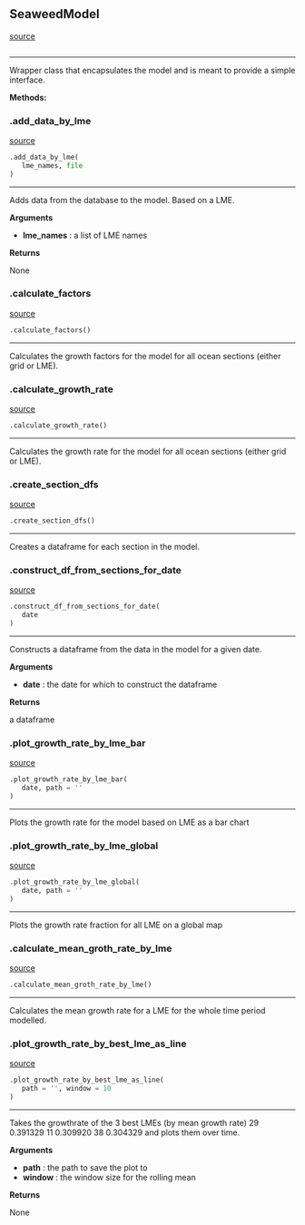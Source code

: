 #


## SeaweedModel
[source](https://github.com/allfed/Seaweed-Growth-Model/blob/master/src/seaweed_model.py/#L11)
```python 

```


---
Wrapper class that encapsulates the model
and is meant to provide a simple interface.


**Methods:**


### .add_data_by_lme
[source](https://github.com/allfed/Seaweed-Growth-Model/blob/master/src/seaweed_model.py/#L22)
```python
.add_data_by_lme(
   lme_names, file
)
```

---
Adds data from the database to the model.
Based on a LME.

**Arguments**

* **lme_names**  : a list of LME names


**Returns**

None

### .calculate_factors
[source](https://github.com/allfed/Seaweed-Growth-Model/blob/master/src/seaweed_model.py/#L43)
```python
.calculate_factors()
```

---
Calculates the growth factors for the model
for all ocean sections (either grid or LME).

### .calculate_growth_rate
[source](https://github.com/allfed/Seaweed-Growth-Model/blob/master/src/seaweed_model.py/#L51)
```python
.calculate_growth_rate()
```

---
Calculates the growth rate for the model
for all ocean sections (either grid or LME).

### .create_section_dfs
[source](https://github.com/allfed/Seaweed-Growth-Model/blob/master/src/seaweed_model.py/#L59)
```python
.create_section_dfs()
```

---
Creates a dataframe for each section in the model.

### .construct_df_from_sections_for_date
[source](https://github.com/allfed/Seaweed-Growth-Model/blob/master/src/seaweed_model.py/#L66)
```python
.construct_df_from_sections_for_date(
   date
)
```

---
Constructs a dataframe from the data in the model for a given date.

**Arguments**

* **date**  : the date for which to construct the dataframe


**Returns**

a dataframe

### .plot_growth_rate_by_lme_bar
[source](https://github.com/allfed/Seaweed-Growth-Model/blob/master/src/seaweed_model.py/#L79)
```python
.plot_growth_rate_by_lme_bar(
   date, path = ''
)
```

---
Plots the growth rate for the model based on LME as a bar chart

### .plot_growth_rate_by_lme_global
[source](https://github.com/allfed/Seaweed-Growth-Model/blob/master/src/seaweed_model.py/#L98)
```python
.plot_growth_rate_by_lme_global(
   date, path = ''
)
```

---
Plots the growth rate fraction for all LME on a global map

### .calculate_mean_groth_rate_by_lme
[source](https://github.com/allfed/Seaweed-Growth-Model/blob/master/src/seaweed_model.py/#L127)
```python
.calculate_mean_groth_rate_by_lme()
```

---
Calculates the mean growth rate for a LME for the whole
time period modelled.

### .plot_growth_rate_by_best_lme_as_line
[source](https://github.com/allfed/Seaweed-Growth-Model/blob/master/src/seaweed_model.py/#L147)
```python
.plot_growth_rate_by_best_lme_as_line(
   path = '', window = 10
)
```

---
Takes the growthrate of the 3 best LMEs (by mean growth rate)
29    0.391329
11    0.309920
38    0.304329
and plots them over time.


**Arguments**

* **path**  : the path to save the plot to
* **window**  : the window size for the rolling mean


**Returns**

None
